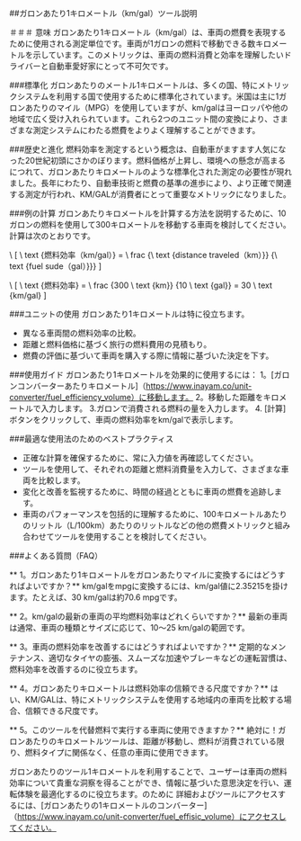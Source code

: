 ##ガロンあたり1キロメートル（km/gal）ツール説明

＃＃＃ 意味
ガロンあたり1キロメートル（km/gal）は、車両の燃費を表現するために使用される測定単位です。車両が1ガロンの燃料で移動できる数キロメートルを示しています。このメトリックは、車両の燃料消費と効率を理解したいドライバーと自動車愛好家にとって不可欠です。

###標準化
ガロンあたりのメートル1キロメートルは、多くの国、特にメトリックシステムを利用する国で使用するために標準化されています。米国は主に1ガロンあたりのマイル（MPG）を使用していますが、km/galはヨーロッパや他の地域で広く受け入れられています。これら2つのユニット間の変換により、さまざまな測定システムにわたる燃費をよりよく理解することができます。

###歴史と進化
燃料効率を測定するという概念は、自動車がますます人気になった20世紀初頭にさかのぼります。燃料価格が上昇し、環境への懸念が高まるにつれて、ガロンあたりキロメートルのような標準化された測定の必要性が現れました。長年にわたり、自動車技術と燃費の基準の進歩により、より正確で関連する測定が行われ、KM/GALが消費者にとって重要なメトリックになりました。

###例の計算
ガロンあたりキロメートルを計算する方法を説明するために、10ガロンの燃料を使用して300キロメートルを移動する車両を検討してください。計算は次のとおりです。

\ [
\ text {燃料効率（km/gal）} = \ frac {\ text {distance traveled（km）}} {\ text {fuel sude（gal）}}}
\]

\ [
\ text {燃料効率} = \ frac {300 \ text {km}} {10 \ text {gal}} = 30 \ text {km/gal}
\]

###ユニットの使用
ガロンあたり1キロメートルは特に役立ちます。
- 異なる車両間の燃料効率の比較。
- 距離と燃料価格に基づく旅行の燃料費用の見積もり。
- 燃費の評価に基づいて車両を購入する際に情報に基づいた決定を下す。

###使用ガイド
ガロンあたり1キロメートルを効果的に使用するには：
1。[ガロンコンバーターあたりキロメートル]（https://www.inayam.co/unit-converter/fuel_efficiency_volume）に移動します。
2。移動した距離をキロメートルで入力します。
3.ガロンで消費される燃料の量を入力します。
4. [計算]ボタンをクリックして、車両の燃料効率をkm/galで表示します。

###最適な使用法のためのベストプラクティス
- 正確な計算を確保するために、常に入力値を再確認してください。
- ツールを使用して、それぞれの距離と燃料消費量を入力して、さまざまな車両を比較します。
- 変化と改善を監視するために、時間の経過とともに車両の燃費を追跡します。
- 車両のパフォーマンスを包括的に理解するために、100キロメートルあたりのリットル（L/100km）あたりのリットルなどの他の燃費メトリックと組み合わせてツールを使用することを検討してください。

###よくある質問（FAQ）

** 1。ガロンあたり1キロメートルをガロンあたりマイルに変換するにはどうすればよいですか？**
km/galをmpgに変換するには、km/gal値に2.35215を掛けます。たとえば、30 km/galは約70.6 mpgです。

** 2。km/galの最新の車両の平均燃料効率はどれくらいですか？**
最新の車両は通常、車両の種類とサイズに応じて、10〜25 km/galの範囲です。

** 3。車両の燃料効率を改善するにはどうすればよいですか？**
定期的なメンテナンス、適切なタイヤの膨張、スムーズな加速やブレーキなどの運転習慣は、燃料効率を改善するのに役立ちます。

** 4。ガロンあたりキロメートルは燃料効率の信頼できる尺度ですか？**
はい、KM/GALは、特にメトリックシステムを使用する地域内の車両を比較する場合、信頼できる尺度です。

** 5。このツールを代替燃料で実行する車両に使用できますか？**
絶対に！ガロンあたりのキロメートルツールは、距離が移動し、燃料が消費されている限り、燃料タイプに関係なく、任意の車両に使用できます。

ガロンあたりのツール1キロメートルを利用することで、ユーザーは車両の燃料効率について貴重な洞察を得ることができ、情報に基づいた意思決定を行い、運転体験を最適化するのに役立ちます。のために 詳細およびツールにアクセスするには、[ガロンあたりの1キロメートルのコンバーター]（https://www.inayam.co/unit-converter/fuel_effisic_volume）にアクセスしてください。